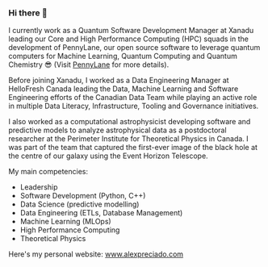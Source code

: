### Hi there 👋

I currently work as a Quantum Software Development Manager at Xanadu leading our Core and High Performance Computing (HPC) squads in the development of PennyLane, our open source software to leverage quantum computers for Machine Learning, Quantum Computing and Quantum Chemistry 😎 (Visit [PennyLane](https://pennylane.ai) for more details).

Before joining Xanadu, I worked as a Data Engineering Manager at HelloFresh Canada leading the Data, Machine Learning and Software Engineering efforts of the Canadian Data Team while playing an active role in multiple Data Literacy, Infrastructure, Tooling and Governance initiatives.

I also worked as a computational astrophysicist developing software and predictive models to analyze astrophysical data as a postdoctoral researcher at the Perimeter Institute for Theoretical Physics in Canada. I was part of the team that captured the first-ever image of the black hole at the centre of our galaxy using the Event Horizon Telescope.

My main competencies:

- Leadership
- Software Development (Python, C++)
- Data Science (predictive modelling)
- Data Engineering (ETLs, Database Management)
- Machine Learning (MLOps)
- High Performance Computing
- Theoretical Physics

Here's my personal website: www.alexpreciado.com


<!--
**Alex-Preciado/Alex-Preciado** is a ✨ _special_ ✨ repository because its `README.md` (this file) appears on your GitHub profile.

Here are some ideas to get you started:

- 🔭 I’m currently working on ...
- 🌱 I’m currently learning ...
- 👯 I’m looking to collaborate on ...
- 🤔 I’m looking for help with ...
- 💬 Ask me about ...
- 📫 How to reach me: ...
- 😄 Pronouns: ...
- ⚡ Fun fact: ...
-->
